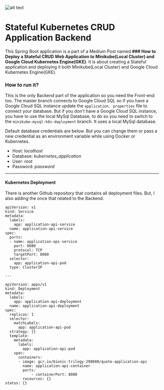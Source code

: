
![alt text](https://cdn-images-1.medium.com/max/1200/1*1BF_eIkV6wkuqsziZ_hf7Q.png)

# Stateful Kubernetes CRUD Application Backend


This Spring Boot application is a part of a Medium Post named  **### How to Deploy a Stateful CRUD Web Application to Minikube(Local Cluster) and Google Cloud Kubernetes Engine(GKE)**. It is about creating a Stateful application and deploying it both Minikube(Local Cluster) and Google Cloud Kubernetes Engine(GKE).

### How to run it?
This is the only Backend part of the application so you need the Front-end too. The master branch connects to Google Cloud SQL so if you have a Google Cloud SQL instance update the `application. properties` file to connect your database. But if you don't have a Google Cloud SQL instance, you have to use the local MySql Database, to do so you need to switch to the `minikube-mysql-k8s-deployment` branch. It uses a local MySql database.

Default database credentials are below. But you can change them or pass a new credential as an environment variable while using Docker or Kubernetes.
- Host: *localhost*
- Database: *kubernetes_application*
- User: *root*
- Password: *password*
---
#### Kubernetes Deployment
There is another Github repository that contains all deployment files. But, I also adding the once that related to the Backend.
```YML
apiVersion: v1  
kind: Service  
metadata:  
  labels:  
    app: application-api-service  
  name: application-api-service  
spec:  
  ports:  
  - name: application-api-service  
    port: 8080  
    protocol: TCP  
    targetPort: 8080  
  selector:  
    app: application-api-pod  
  type: ClusterIP  
  
---  
  
apiVersion: apps/v1  
kind: Deployment  
metadata:  
  labels:  
    app: application-api-deployment  
  name: application-api-deployment  
spec:  
  replicas: 1  
  selector:  
    matchLabels:  
      app: application-api-pod  
  strategy: {}  
  template:  
    metadata:  
      labels:  
        app: application-api-pod  
    spec:  
      containers:  
      - image: gcr.io/bionic-trilogy-298608/quote-application-api  
        name: application-api-container  
        ports:  
            - containerPort: 8080  
        resources: {}  
status: {}
 
```
